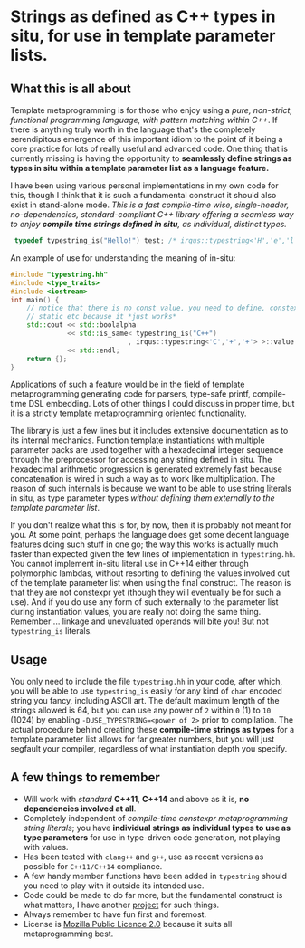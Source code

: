 # Strings as defined as C++ types in situ, for use in template parameter lists.

## What this is all about
Template metaprogramming is for those who enjoy using a *pure, non-strict,
functional programming language, with pattern matching within C++*. If there is
anything truly worth in the language that's the completely serendipitous
emergence of this important idiom to the point of it being a core practice for
lots of really useful and advanced code. One thing that is currently missing is
having the opportunity to **seamlessly define strings as types in situ within a
template parameter list as a language feature.**

I have been using various personal implementations in my own code for this,
though I think that it is such a fundamental construct it should also exist in
stand-alone mode. *This is a fast compile-time wise, single-header,
no-dependencies, standard-compliant C++ library offering a seamless way to enjoy
**compile time strings defined in situ**, as individual, distinct types.*

```c++
 typedef typestring_is("Hello!") test; /* irqus::typestring<'H','e','l','l','o','!'> */
```

An example of use for understanding the meaning of in-situ:

```c++
#include "typestring.hh"
#include <type_traits>
#include <iostream>
int main() {
    // notice that there is no const value, you need to define, constexpr,
    // static etc because it *just works*
    std::cout << std::boolalpha
              << std::is_same< typestring_is("C++")
                             , irqus::typestring<'C','+','+'> >::value
              << std::endl;
    return {};
}
```

Applications of such a feature would be in the field of template metaprogramming
generating code for parsers, type-safe printf, compile-time DSL embedding.
Lots of other things I could discuss in proper time, but it is a strictly
template metaprogramming oriented functionality.

The library is just a few lines but it includes extensive documentation as to
its internal mechanics. Function template instantiations with multiple parameter
packs are used together with a hexadecimal integer sequence through the
preprocessor for accessing any string defined in situ. The hexadecimal
arithmetic progression is generated extremely fast because concatenation
is wired in such a way as to work like multiplication. The reason of such
internals is because we want to be able to use string literals in situ,
as type parameter types *without defining them externally to the template
parameter list*.

If you don't realize what this is for, by now, then it is probably not meant for
you. At some point, perhaps the language does get some decent language features
doing such stuff in one go; the way this works is actually much faster than
expected given the few lines of implementation in `typestring.hh`. You cannot
implement in-situ literal use in C++14 either through polymorphic lambdas, without
resorting to defining the values involved out of the template parameter list when
using the final construct. The reason is that they are not constexpr yet
(though they will eventually be for such a use). And if you do use any form of
such externally to the parameter list during instantiation values, you are really
not doing the same thing. Remember ... linkage and unevaluated operands will bite
you! But not `typestring_is` literals.

## Usage

You only need to include the file `typestring.hh` in your code, after which, you
will be able to use `typestring_is` easily for any kind of `char` encoded string
you fancy, including ASCII art. The default maximum length of the strings
allowed is 64, but you can use any power of `2` within `0` (1) to `10` (1024)
by  enabling `-DUSE_TYPESTRING=<power of 2>` prior to compilation. The actual
procedure behind creating these **compile-time strings as types** for a template
parameter list allows for far greater numbers, but you will just segfault your
compiler, regardless of what instantiation depth you specify.

## A few things to remember

 * Will work with *standard* **C++11**, **C++14** and above as it is,
 **no dependencies involved at all**.
 * Completely independent of *compile-time constexpr metaprogramming string
 literals*; you have **individual strings as individual types to use as type
 parameters** for use in type-driven code generation, not playing with values.
 * Has been tested with `clang++` and `g++`, use as recent versions as possible
 for `C++11/C++14` compliance.
 * A few handy member functions have been added in `typestring` should you need
 to play with it outside its intended use.
 * Code could be made to do far more, but the fundamental construct is what
 matters, I have another [project](https://github.com/irrequietus/clause) for
 such things.
 * Always remember to have fun first and foremost.
 * License is [Mozilla Public Licence 2.0](https://www.mozilla.org/MPL/2.0/)
 because it suits all metaprogramming best.
 
